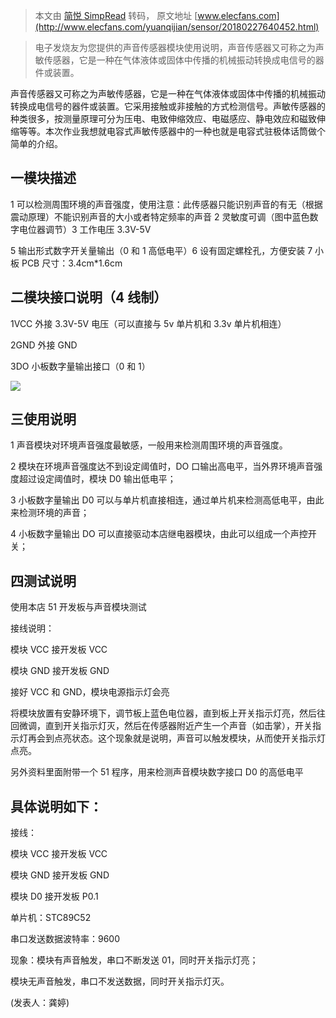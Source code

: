 > 本文由 [简悦 SimpRead](http://ksria.com/simpread/) 转码， 原文地址 [www.elecfans.com](http://www.elecfans.com/yuanqijian/sensor/20180227640452.html)

> 电子发烧友为您提供的声音传感器模块使用说明，声音传感器又可称之为声敏传感器，它是一种在气体液体或固体中传播的机械振动转换成电信号的器件或装置。

声音传感器又可称之为声敏传感器，它是一种在气体液体或固体中传播的机械振动转换成电信号的器件或装置。它采用接触或非接触的方式检测信号。声敏传感器的种类很多，按测量原理可分为压电、电致伸缩效应、电磁感应、静电效应和磁致伸缩等等。本次作业我想就电容式声敏传感器中的一种也就是电容式驻极体话筒做个简单的介绍。

**一模块描述**
---------

1 可以检测周围环境的声音强度，使用注意：此传感器只能识别声音的有无（根据震动原理）不能识别声音的大小或者特定频率的声音 2 灵敏度可调（图中蓝色数字电位器调节）3 工作电压 3.3V-5V

5 输出形式数字开关量输出（0 和 1 高低电平）6 设有固定螺栓孔，方便安装 7 小板 PCB 尺寸：3.4cm*1.6cm

**二模块接口说明（4 线制）**
-----------------

1VCC 外接 3.3V-5V 电压（可以直接与 5v 单片机和 3.3v 单片机相连）

2GND 外接 GND

3DO 小板数字量输出接口（0 和 1）

![](http://file.elecfans.com/web1/M00/46/2D/o4YBAFqVHN2ADrodAAE1EHAoKO0394.png)

**三使用说明**
---------

1 声音模块对环境声音强度最敏感，一般用来检测周围环境的声音强度。

2 模块在环境声音强度达不到设定阈值时，DO 口输出高电平，当外界环境声音强度超过设定阈值时，模块 D0 输出低电平；

3 小板数字量输出 D0 可以与单片机直接相连，通过单片机来检测高低电平，由此来检测环境的声音；

4 小板数字量输出 DO 可以直接驱动本店继电器模块，由此可以组成一个声控开关；

**四测试说明**
---------

使用本店 51 开发板与声音模块测试

接线说明：

模块 VCC 接开发板 VCC

模块 GND 接开发板 GND

接好 VCC 和 GND，模块电源指示灯会亮

将模块放置有安静环境下，调节板上蓝色电位器，直到板上开关指示灯亮，然后往回微调，直到开关指示灯灭，然后在传感器附近产生一个声音（如击掌），开关指示灯再会到点亮状态。这个现象就是说明，声音可以触发模块，从而使开关指示灯点亮。

另外资料里面附带一个 51 程序，用来检测声音模块数字接口 D0 的高低电平

**具体说明如下：**
-----------

接线：

模块 VCC 接开发板 VCC

模块 GND 接开发板 GND

模块 D0 接开发板 P0.1

单片机：STC89C52

串口发送数据波特率：9600

现象：模块有声音触发，串口不断发送 01，同时开关指示灯亮；

模块无声音触发，串口不发送数据，同时开关指示灯灭。

(发表人：龚婷)
